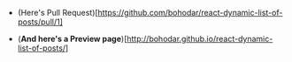 ﻿- (Here's Pull Request)[https://github.com/bohodar/react-dynamic-list-of-posts/pull/1]

- (**And here's a Preview page**)[http://bohodar.github.io/react-dynamic-list-of-posts/]